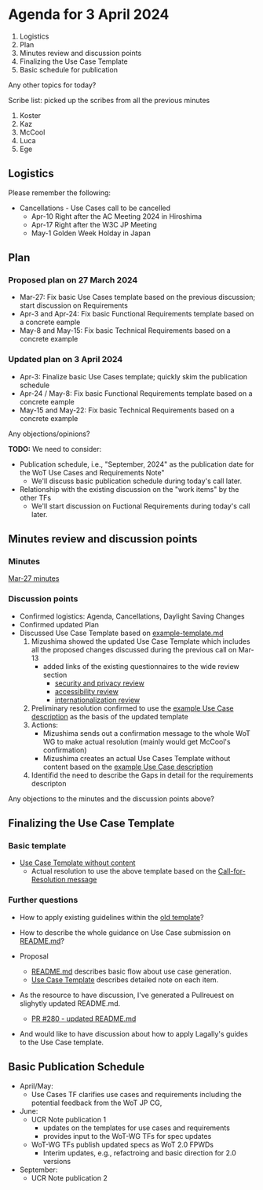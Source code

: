 # Agenda for 3 April 2024
1. Logistics
1. Plan
1. Minutes review and discussion points
1. Finalizing the Use Case Template
1. Basic schedule for publication

Any other topics for today?

Scribe list: picked up the scribes from all the previous minutes
1. Koster
1. Kaz
1. McCool
1. Luca
1. Ege

## Logistics
Please remember the following:
* Cancellations - Use Cases call to be cancelled
    * Apr-10 Right after the AC Meeting 2024 in Hiroshima
    * Apr-17 Right after the W3C JP Meeting
    * May-1 Golden Week Holday in Japan 

## Plan
### Proposed plan on 27 March 2024
* Mar-27: Fix basic Use Cases template based on the previous discussion; start discussion on Requirements
* Apr-3 and Apr-24: Fix basic Functional Requirements template based on a concrete eample
* May-8 and May-15: Fix basic Technical Requirements based on a concrete example

### Updated plan on 3 April 2024
* Apr-3: Finalize basic Use Cases template; quickly skim the publication schedule
* Apr-24 / May-8: Fix basic Functional Requirements template based on a concrete eample
* May-15 and May-22: Fix basic Technical Requirements based on a concrete example

Any objections/opinions?

**TODO:** We need to consider:
* Publication schedule, i.e., "September, 2024" as the publication date for the WoT Use Cases and Requirements Note"
    * We'll discuss basic publication schedule during today's call later.
* Relationship with the existing discussion on the "work items" by the other TFs
    * We'll start discussion on Fuctional Requirements during today's call later.

## Minutes review and discussion points

### Minutes

[Mar-27 minutes](https://www.w3.org/2024/03/27-wot-uc-minutes.html)

### Discussion points

* Confirmed logistics: Agenda, Cancellations, Daylight Saving Changes
* Confirmed updated Plan
* Discussed Use Case Template based on [example-template.md](https://github.com/w3c/wot-usecases/blob/main/USE-CASES/example-template.md)
    1. Mizushima showed the updated Use Case Template which includes all the proposed changes discussed during the previous call on Mar-13
        * added links of the existing questionnaires to the wide review section
            * [security and privacy review](https://github.com/w3c/wot-architecture/blob/main/publication/ver11/security_and_privacy.md)
            * [accessibility review](https://github.com/w3c/wot-architecture/blob/main/publication/ver11/accessibility.md)
            * [internationalization review](https://github.com/w3c/wot-architecture/blob/main/publication/ver11/internationalization.md)
    1. Preliminary resolution confirmed to use the [example Use Case description](https://github.com/w3c/wot-usecases/blob/main/USE-CASES/example-template.md) as the basis of the updated template
    1. Actions:
        * Mizushima sends out a confirmation message to the whole WoT WG to make actual resolution (mainly would get McCool's confirmation)
        * Mizushima creates an actual Use Cases Template without content based on the [example Use Case description](https://github.com/w3c/wot-usecases/blob/main/USE-CASES/example-template.md)
    1. Identifid the need to describe the Gaps in detail for the requirements descripton

Any objections to the minutes and the discussion points above?

## Finalizing the Use Case Template
### Basic template
* [Use Case Template without content](https://github.com/w3c/wot-usecases/blob/main/USE-CASES/use-case-template-2024.md)
    * Actual resolution to use the above template based on the [Call-for-Resolution message](https://lists.w3.org/Archives/Public/public-wot-ig/2024Mar/0019.html)

### Further questions
* How to apply existing guidelines within the [old template](https://github.com/w3c/wot-usecases/blob/main/USE-CASES/use-case-template.md)?
* How to describe the whole guidance on Use Case submission on [README.md](https://github.com/w3c/wot-usecases/blob/main/USE-CASES/README.md)?

* Proposal
    * [README.md](https://github.com/w3c/wot-usecases/blob/main/USE-CASES/README.md) describes basic flow about use case generation.
    * [Use Case Template](https://github.com/w3c/wot-usecases/blob/main/USE-CASES/use-case-template-2024.md) describes detailed note on each item.

* As the resource to have discussion, I've generated a Pullreuest on slighytly updated README.md.
    * [PR #280 - updated README.md](https://github.com/w3c/wot-usecases/pull/280)
* And would like to have discussion about how to apply Lagally's guides to the Use Case template.

## Basic Publication Schedule
* April/May:
    * Use Cases TF clarifies use cases and requirements including the potential feedback from the WoT JP CG,
* June:
    * UCR Note publication 1
        * updates on the templates for use cases and requirements
        * provides input to the WoT-WG TFs for spec updates
    * WoT-WG TFs publish updated specs as WoT 2.0 FPWDs
        * Interim updates, e.g., refactroing and basic direction for 2.0 versions
* September:
    * UCR Note publication 2

